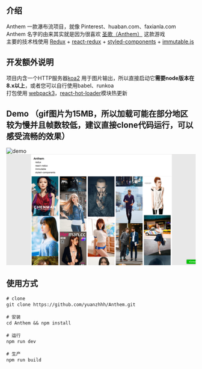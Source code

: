 
## 介绍
Anthem 一款瀑布流项目，就像 Pinterest、huaban.com、faxianla.com</br>
Anthem 名字的由来其实就是因为很喜欢 [圣歌（Anthem）](https://www.ea.com/games/anthem) 这款游戏</br>
主要的技术栈使用 [Redux](https://github.com/reactjs/redux) + [react-redux](https://github.com/reactjs/react-redux) + [styled-components](https://github.com/styled-components/styled-components) + [immutable.js](https://github.com/facebook/immutable-js)

## 开发额外说明
项目内含一个HTTP服务器[koa2](https://github.com/koajs/koa) 用于图片输出，所以直接启动它<b>需要node版本在8.x以上</b>，或者您可以自行使用babel、runkoa</br>
打包使用 [webpack3](https://github.com/webpack/webpack)，[react-hot-loader](https://github.com/gaearon/react-hot-loader)模块热更新

## Demo （gif图片为15MB，所以加载可能在部分地区较为慢并且帧数较低，建议直接clone代码运行，可以感受流畅的效果）
![demo](https://github.com/yuanzhhh/resources/blob/master/anthem-dome.gif "demo_gif")
![demo](https://github.com/yuanzhhh/resources/blob/master/anthem-dome.png "demo_png")

## 使用方式
```
# clone
git clone https://github.com/yuanzhhh/Anthem.git

# 安装
cd Anthem && npm install

# 运行
npm run dev

# 生产
npm run build
```
